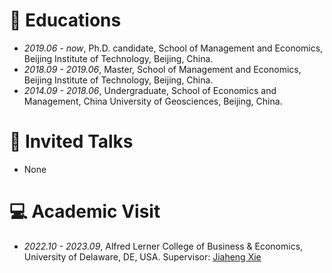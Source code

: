 
# 📖 Educations
- *2019.06 - now*, Ph.D. candidate, School of Management and Economics, Beijing Institute of Technology, Beijing, China.
- *2018.09 - 2019.06*, Master, School of Management and Economics, Beijing Institute of Technology, Beijing, China.
- *2014.09 - 2018.06*, Undergraduate, School of Economics and Management, China University of Geosciences, Beijing, China.

# 💬 Invited Talks
- None

# 💻 Academic Visit
- *2022.10 - 2023.09*, Alfred Lerner College of Business & Economics, University of Delaware, DE, USA. Supervisor: [Jiaheng Xie](https://lerner.udel.edu/faculty-staff-directory/Jiaheng-XIe/)
